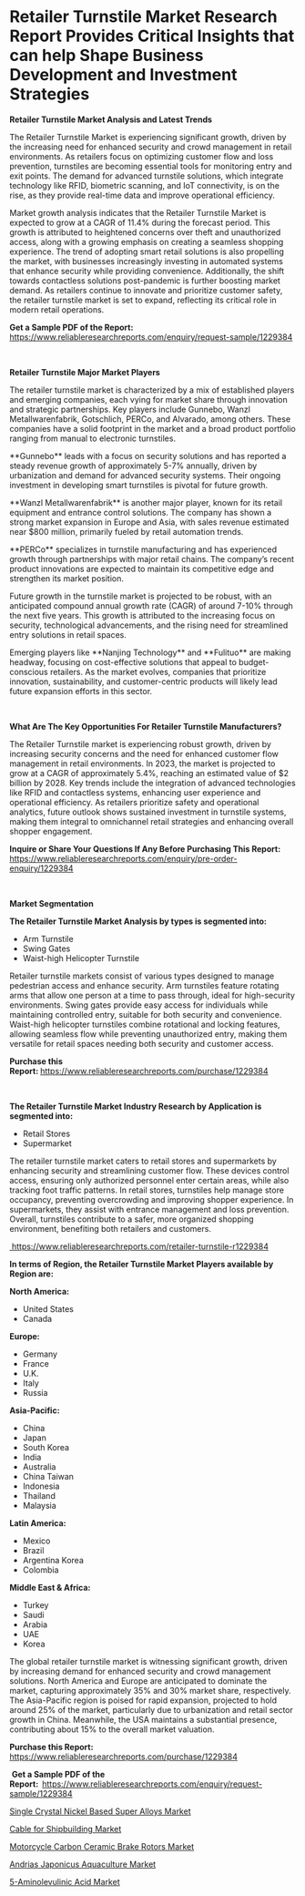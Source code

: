 <p><h1>Retailer Turnstile Market Research Report Provides Critical Insights that can help Shape Business Development and Investment Strategies</h1></p><p><strong>Retailer Turnstile Market Analysis and Latest Trends</strong></p>
<p><p>The Retailer Turnstile Market is experiencing significant growth, driven by the increasing need for enhanced security and crowd management in retail environments. As retailers focus on optimizing customer flow and loss prevention, turnstiles are becoming essential tools for monitoring entry and exit points. The demand for advanced turnstile solutions, which integrate technology like RFID, biometric scanning, and IoT connectivity, is on the rise, as they provide real-time data and improve operational efficiency.</p><p>Market growth analysis indicates that the Retailer Turnstile Market is expected to grow at a CAGR of 11.4% during the forecast period. This growth is attributed to heightened concerns over theft and unauthorized access, along with a growing emphasis on creating a seamless shopping experience. The trend of adopting smart retail solutions is also propelling the market, with businesses increasingly investing in automated systems that enhance security while providing convenience. Additionally, the shift towards contactless solutions post-pandemic is further boosting market demand. As retailers continue to innovate and prioritize customer safety, the retailer turnstile market is set to expand, reflecting its critical role in modern retail operations.</p></p>
<p><strong>Get a Sample PDF of the Report:&nbsp;</strong> <a href="https://www.reliableresearchreports.com/enquiry/request-sample/1229384?utm_campaign=41&utm_medium=2&utm_source=Github&utm_content=ia&utm_term=26032025&utm_id=retailer-turnstile">https://www.reliableresearchreports.com/enquiry/request-sample/1229384</a></p>
<p>&nbsp;</p>
<p><strong>Retailer Turnstile Major Market Players</strong></p>
<p><p>The retailer turnstile market is characterized by a mix of established players and emerging companies, each vying for market share through innovation and strategic partnerships. Key players include Gunnebo, Wanzl Metallwarenfabrik, Gotschlich, PERCo, and Alvarado, among others. These companies have a solid footprint in the market and a broad product portfolio ranging from manual to electronic turnstiles.</p><p>**Gunnebo** leads with a focus on security solutions and has reported a steady revenue growth of approximately 5-7% annually, driven by urbanization and demand for advanced security systems. Their ongoing investment in developing smart turnstiles is pivotal for future growth.</p><p>**Wanzl Metallwarenfabrik** is another major player, known for its retail equipment and entrance control solutions. The company has shown a strong market expansion in Europe and Asia, with sales revenue estimated near $800 million, primarily fueled by retail automation trends.</p><p>**PERCo** specializes in turnstile manufacturing and has experienced growth through partnerships with major retail chains. The company’s recent product innovations are expected to maintain its competitive edge and strengthen its market position.</p><p>Future growth in the turnstile market is projected to be robust, with an anticipated compound annual growth rate (CAGR) of around 7-10% through the next five years. This growth is attributed to the increasing focus on security, technological advancements, and the rising need for streamlined entry solutions in retail spaces.</p><p>Emerging players like **Nanjing Technology** and **Fulituo** are making headway, focusing on cost-effective solutions that appeal to budget-conscious retailers. As the market evolves, companies that prioritize innovation, sustainability, and customer-centric products will likely lead future expansion efforts in this sector.</p></p>
<p>&nbsp;</p>
<p><strong>What Are The Key Opportunities For Retailer Turnstile Manufacturers?</strong></p>
<p><p>The Retailer Turnstile market is experiencing robust growth, driven by increasing security concerns and the need for enhanced customer flow management in retail environments. In 2023, the market is projected to grow at a CAGR of approximately 5.4%, reaching an estimated value of $2 billion by 2028. Key trends include the integration of advanced technologies like RFID and contactless systems, enhancing user experience and operational efficiency. As retailers prioritize safety and operational analytics, future outlook shows sustained investment in turnstile systems, making them integral to omnichannel retail strategies and enhancing overall shopper engagement.</p></p>
<p><strong>Inquire or Share Your Questions If Any Before Purchasing This Report:</strong> <a href="https://www.reliableresearchreports.com/enquiry/pre-order-enquiry/1229384?utm_campaign=41&utm_medium=2&utm_source=Github&utm_content=ia&utm_term=26032025&utm_id=retailer-turnstile">https://www.reliableresearchreports.com/enquiry/pre-order-enquiry/1229384</a></p>
<p>&nbsp;</p>
<p><strong>Market Segmentation</strong></p>
<p><strong>The Retailer Turnstile Market Analysis by types is segmented into:</strong></p>
<p><ul><li>Arm Turnstile</li><li>Swing Gates</li><li>Waist-high Helicopter Turnstile</li></ul></p>
<p><p>Retailer turnstile markets consist of various types designed to manage pedestrian access and enhance security. Arm turnstiles feature rotating arms that allow one person at a time to pass through, ideal for high-security environments. Swing gates provide easy access for individuals while maintaining controlled entry, suitable for both security and convenience. Waist-high helicopter turnstiles combine rotational and locking features, allowing seamless flow while preventing unauthorized entry, making them versatile for retail spaces needing both security and customer access.</p></p>
<p><strong>Purchase this Report:&nbsp;</strong><a href="https://www.reliableresearchreports.com/purchase/1229384?utm_campaign=41&utm_medium=2&utm_source=Github&utm_content=ia&utm_term=26032025&utm_id=retailer-turnstile">https://www.reliableresearchreports.com/purchase/1229384</a></p>
<p>&nbsp;</p>
<p><strong>The Retailer Turnstile Market Industry Research by Application is segmented into:</strong></p>
<p><ul><li>Retail Stores</li><li>Supermarket</li></ul></p>
<p><p>The retailer turnstile market caters to retail stores and supermarkets by enhancing security and streamlining customer flow. These devices control access, ensuring only authorized personnel enter certain areas, while also tracking foot traffic patterns. In retail stores, turnstiles help manage store occupancy, preventing overcrowding and improving shopper experience. In supermarkets, they assist with entrance management and loss prevention. Overall, turnstiles contribute to a safer, more organized shopping environment, benefiting both retailers and customers.</p></p>
<p><a href="https://www.reliableresearchreports.com/retailer-turnstile-r1229384?utm_campaign=41&utm_medium=2&utm_source=Github&utm_content=ia&utm_term=26032025&utm_id=retailer-turnstile">&nbsp;https://www.reliableresearchreports.com/retailer-turnstile-r1229384</a></p>
<p><strong>In terms of Region, the Retailer Turnstile Market Players available by Region are:</strong></p>
<p>
    <p> <strong> North America: </strong>
        <ul>
            <li>United States</li>
            <li>Canada</li>
        </ul>
        </p> 
    <p> <strong> Europe: </strong>
        <ul>
            <li>Germany</li>
            <li>France</li>
            <li>U.K.</li>
            <li>Italy</li>
            <li>Russia</li>
        </ul>
        </p> 
    <p> <strong> Asia-Pacific: </strong>
        <ul>
            <li>China</li>
            <li>Japan</li>
            <li>South Korea</li>
            <li>India</li>
            <li>Australia</li>
            <li>China Taiwan</li>
            <li>Indonesia</li>
            <li>Thailand</li>
            <li>Malaysia</li>
        </ul>
        </p> 
    <p> <strong> Latin America: </strong>
        <ul>
            <li>Mexico</li>
            <li>Brazil</li>
            <li>Argentina Korea</li>
            <li>Colombia</li>
        </ul>
        </p> 
    <p> <strong> Middle East & Africa: </strong>
        <ul>
            <li>Turkey</li>
            <li>Saudi</li>
            <li>Arabia</li>
            <li>UAE</li>
            <li>Korea</li>
        </ul>
    </p>
    </p>
<p><p>The global retailer turnstile market is witnessing significant growth, driven by increasing demand for enhanced security and crowd management solutions. North America and Europe are anticipated to dominate the market, capturing approximately 35% and 30% market share, respectively. The Asia-Pacific region is poised for rapid expansion, projected to hold around 25% of the market, particularly due to urbanization and retail sector growth in China. Meanwhile, the USA maintains a substantial presence, contributing about 15% to the overall market valuation.</p></p>
<p><strong>Purchase this Report: </strong><a href="https://www.reliableresearchreports.com/purchase/1229384?utm_campaign=41&utm_medium=2&utm_source=Github&utm_content=ia&utm_term=26032025&utm_id=retailer-turnstile">https://www.reliableresearchreports.com/purchase/1229384</a></p>
<p>&nbsp;<strong>Get a Sample PDF of the Report:&nbsp;&nbsp;</strong><a href="https://www.reliableresearchreports.com/enquiry/request-sample/1229384?utm_campaign=41&utm_medium=2&utm_source=Github&utm_content=ia&utm_term=26032025&utm_id=retailer-turnstile">https://www.reliableresearchreports.com/enquiry/request-sample/1229384</a></p>
<p><strong></strong></p>
<p><p><a href="https://github.com/beyeagamizjp/Market-Research-Report-List-1/blob/main/single-crystal-nickel-based-super-alloys-market.md?utm_campaign=41&utm_medium=2&utm_source=Github&utm_content=ia&utm_term=26032025&utm_id=retailer-turnstile">Single Crystal Nickel Based Super Alloys Market</a></p><p><a href="https://github.com/mudgeadamsvx/Market-Research-Report-List-1/blob/main/cable-for-shipbuilding-market.md?utm_campaign=41&utm_medium=2&utm_source=Github&utm_content=ia&utm_term=26032025&utm_id=retailer-turnstile">Cable for Shipbuilding Market</a></p><p><a href="https://github.com/kukolkasimo5/Market-Research-Report-List-1/blob/main/motorcycle-carbon-ceramic-brake-rotors-market.md?utm_campaign=41&utm_medium=2&utm_source=Github&utm_content=ia&utm_term=26032025&utm_id=retailer-turnstile">Motorcycle Carbon Ceramic Brake Rotors Market</a></p><p><a href="https://github.com/baatetoshda/Market-Research-Report-List-1/blob/main/andrias-japonicus-aquaculture-market.md?utm_campaign=41&utm_medium=2&utm_source=Github&utm_content=ia&utm_term=26032025&utm_id=retailer-turnstile">Andrias Japonicus Aquaculture Market</a></p><p><a href="https://github.com/siwerhommer97/Market-Research-Report-List-1/blob/main/5-aminolevulinic-acid-market.md?utm_campaign=41&utm_medium=2&utm_source=Github&utm_content=ia&utm_term=26032025&utm_id=retailer-turnstile">5-Aminolevulinic Acid Market</a></p></p>